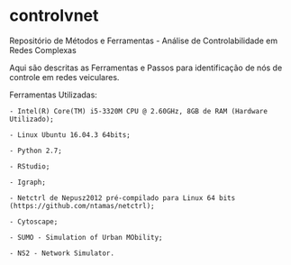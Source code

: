 # controlvnet
Repositório de Métodos e Ferramentas - Análise de Controlabilidade em Redes Complexas

Aqui são descritas as Ferramentas e Passos para identificação de nós de controle em redes veiculares. 

Ferramentas Utilizadas:

    - Intel(R) Core(TM) i5-3320M CPU @ 2.60GHz, 8GB de RAM (Hardware Utilizado);
    
    - Linux Ubuntu 16.04.3 64bits;
    
    - Python 2.7;
    
    - RStudio;
    
    - Igraph;
    
    - Netctrl de Nepusz2012 pré-compilado para Linux 64 bits (https://github.com/ntamas/netctrl);
    
    - Cytoscape;
    
    - SUMO - Simulation of Urban MObility;
    
    - NS2 - Network Simulator. 
    
    
    
